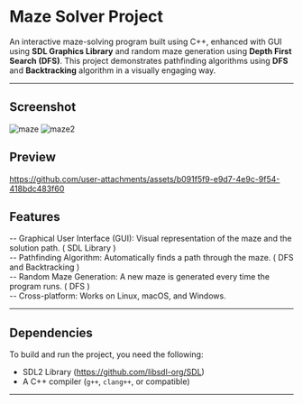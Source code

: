 #  Maze Solver Project

An interactive maze-solving program built using C++, enhanced with GUI using __SDL Graphics Library__ and random maze generation using __Depth First Search (DFS)__. This project demonstrates pathfinding algorithms using __DFS__ and __Backtracking__ algorithm in a visually engaging way. 

---

##  Screenshot
![maze](https://github.com/user-attachments/assets/ef897c34-e72e-4dc2-96ad-63ef0afbc4f4)
![maze2](https://github.com/user-attachments/assets/d419e815-e0d0-4c27-bf1e-8be33537aa15)


##  Preview
https://github.com/user-attachments/assets/b091f5f9-e9d7-4e9c-9f54-418bdc483f60


##  Features

 --  Graphical User Interface (GUI): Visual representation of the maze and the solution path. ( SDL Library )<br>
 --  Pathfinding Algorithm: Automatically finds a path through the maze. ( DFS and Backtracking )<br>
 --  Random Maze Generation: A new maze is generated every time the program runs. ( DFS )<br>
 --  Cross-platform: Works on Linux, macOS, and Windows.

---

##  Dependencies

To build and run the project, you need the following:

- SDL2 Library (https://github.com/libsdl-org/SDL)
- A C++ compiler (`g++`, `clang++`, or compatible)

---
